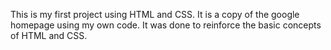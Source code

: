 This is my first project using HTML and CSS. It is a copy of the google homepage using my own code.  It was done to reinforce the basic concepts of HTML and CSS.
